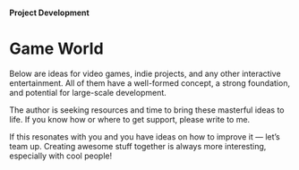 #### Project Development

# Game World

Below are ideas for video games, indie projects, and any other interactive entertainment. All of them have a well-formed concept, a strong foundation, and potential for large-scale development.

The author is seeking resources and time to bring these masterful ideas to life. If you know how or where to get support, please write to me.

If this resonates with you and you have ideas on how to improve it — let’s team up. Creating awesome stuff together is always more interesting, especially with cool people!